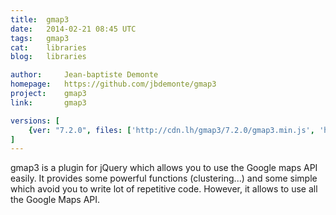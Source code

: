 ```yaml
---
title:	gmap3
date:	2014-02-21 08:45 UTC
tags:	gmap3
cat:	libraries
blog:	libraries

author:		Jean-baptiste Demonte
homepage:	https://github.com/jbdemonte/gmap3
project:	gmap3
link:		gmap3

versions: [
	{ver: "7.2.0", files: ['http://cdn.lh/gmap3/7.2.0/gmap3.min.js', 'http://cdn.lh/gmap3/7.2.0/gmap3.js']},
]
---
```


gmap3 is a plugin for jQuery which allows you to use the Google maps API easily. It provides some powerful functions (clustering...) and some simple which avoid you to write lot of repetitive code. However, it allows to use all the Google Maps API.